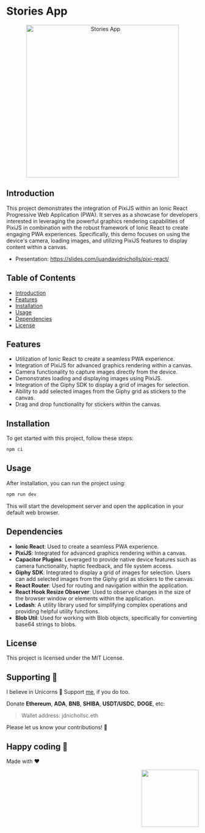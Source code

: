
# Stories App

<p align="center">
  <img width="400px" alt="Stories App" src="https://github.com/proyecto26/stories-app/assets/2154886/01626970-a544-4b4b-bcdf-1962216d8845">
</p>

## Introduction

This project demonstrates the integration of PixiJS within an Ionic React Progressive Web Application (PWA). It serves as a showcase for developers interested in leveraging the powerful graphics rendering capabilities of PixiJS in combination with the robust framework of Ionic React to create engaging PWA experiences. Specifically, this demo focuses on using the device's camera, loading images, and utilizing PixiJS features to display content within a canvas.

- Presentation: https://slides.com/juandavidnicholls/pixi-react/

## Table of Contents

- [Introduction](#introduction)
- [Features](#features)
- [Installation](#installation)
- [Usage](#usage)
- [Dependencies](#dependencies)
- [License](#license)

## Features

- Utilization of Ionic React to create a seamless PWA experience.
- Integration of PixiJS for advanced graphics rendering within a canvas.
- Camera functionality to capture images directly from the device.
- Demonstrates loading and displaying images using PixiJS.
- Integration of the Giphy SDK to display a grid of images for selection.
- Ability to add selected images from the Giphy grid as stickers to the canvas.
- Drag and drop functionality for stickers within the canvas.

## Installation

To get started with this project, follow these steps:

```zsh
npm ci
```

## Usage

After installation, you can run the project using:

```zsh
npm run dev
```

This will start the development server and open the application in your default web browser.

## Dependencies

- **Ionic React**: Used to create a seamless PWA experience.
- **PixiJS**: Integrated for advanced graphics rendering within a canvas.
- **Capacitor Plugins**: Leveraged to provide native device features such as camera functionality, haptic feedback, and file system access.
- **Giphy SDK**: Integrated to display a grid of images for selection. Users can add selected images from the Giphy grid as stickers to the canvas.
- **React Router**: Used for routing and navigation within the application.
- **React Hook Resize Observer**: Used to observe changes in the size of the browser window or elements within the application.
- **Lodash**: A utility library used for simplifying complex operations and providing helpful utility functions.
- **Blob Util**: Used for working with Blob objects, specifically for converting base64 strings to blobs.

## License

This project is licensed under the MIT License.

## Supporting 🍻
I believe in Unicorns 🦄
Support [me](http://www.paypal.me/jdnichollsc/2), if you do too.

Donate **Ethereum**, **ADA**, **BNB**, **SHIBA**, **USDT/USDC**, **DOGE**, etc:

> Wallet address: jdnichollsc.eth

Please let us know your contributions! 🙏

## Happy coding 💯
Made with ❤️

<img width="150px" src="https://avatars0.githubusercontent.com/u/28855608?s=200&v=4" align="right">

